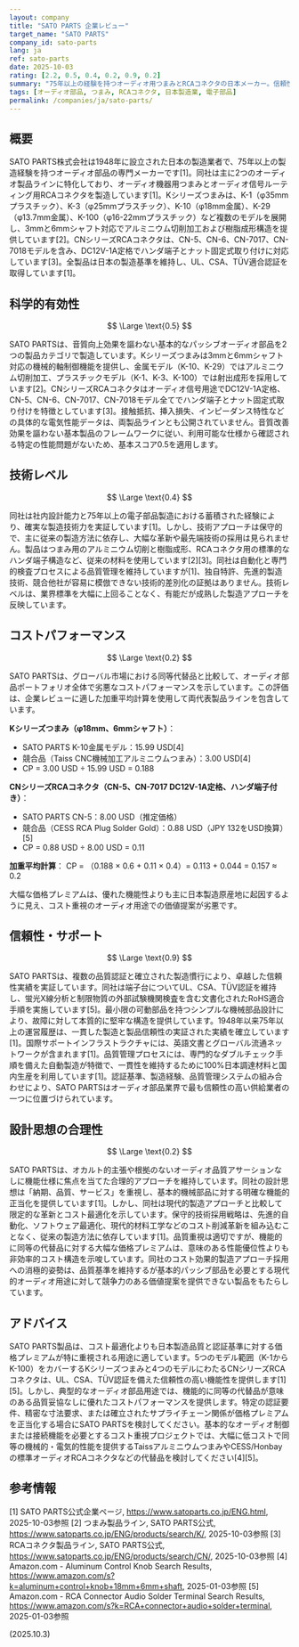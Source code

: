 ```yaml
---
layout: company
title: "SATO PARTS 企業レビュー"
target_name: "SATO PARTS"
company_id: sato-parts
lang: ja
ref: sato-parts
date: 2025-10-03
rating: [2.2, 0.5, 0.4, 0.2, 0.9, 0.2]
summary: "75年以上の経験を持つオーディオ用つまみとRCAコネクタの日本メーカー。信頼性の高い部品を提供するが、価格設定が高く、革新性に欠ける"
tags: [オーディオ部品, つまみ, RCAコネクタ, 日本製造業, 電子部品]
permalink: /companies/ja/sato-parts/
---
```


## 概要

SATO PARTS株式会社は1948年に設立された日本の製造業者で、75年以上の製造経験を持つオーディオ部品の専門メーカーです[1]。同社は主に2つのオーディオ製品ラインに特化しており、オーディオ機器用つまみとオーディオ信号ルーティング用RCAコネクタを製造しています[1]。Kシリーズつまみは、K-1（φ35mmプラスチック）、K-3（φ25mmプラスチック）、K-10（φ18mm金属）、K-29（φ13.7mm金属）、K-100（φ16-22mmプラスチック）など複数のモデルを展開し、3mmと6mmシャフト対応でアルミニウム切削加工および樹脂成形構造を提供しています[2]。CNシリーズRCAコネクタは、CN-5、CN-6、CN-7017、CN-7018モデルを含み、DC12V-1A定格でハンダ端子とナット固定式取り付けに対応しています[3]。全製品は日本の製造基準を維持し、UL、CSA、TÜV適合認証を取得しています[1]。

## 科学的有効性

$$ \Large \text{0.5} $$

SATO PARTSは、音質向上効果を謳わない基本的なパッシブオーディオ部品を2つの製品カテゴリで製造しています。Kシリーズつまみは3mmと6mmシャフト対応の機械的軸制御機能を提供し、金属モデル（K-10、K-29）ではアルミニウム切削加工、プラスチックモデル（K-1、K-3、K-100）では射出成形を採用しています[2]。CNシリーズRCAコネクタはオーディオ信号用途でDC12V-1A定格、CN-5、CN-6、CN-7017、CN-7018モデル全てでハンダ端子とナット固定式取り付けを特徴としています[3]。接触抵抗、挿入損失、インピーダンス特性などの具体的な電気性能データは、両製品ラインとも公開されていません。音質改善効果を謳わない基本製品のフレームワークに従い、利用可能な仕様から確認される特定の性能問題がないため、基本スコア0.5を適用します。

## 技術レベル

$$ \Large \text{0.4} $$

同社は社内設計能力と75年以上の電子部品製造における蓄積された経験により、確実な製造技術力を実証しています[1]。しかし、技術アプローチは保守的で、主に従来の製造方法に依存し、大幅な革新や最先端技術の採用は見られません。製品はつまみ用のアルミニウム切削と樹脂成形、RCAコネクタ用の標準的なハンダ端子構造など、従来の材料を使用しています[2][3]。同社は自動化と専門的検査プロセスによる品質管理を維持していますが[1]、独自特許、先進的製造技術、競合他社が容易に模倣できない技術的差別化の証拠はありません。技術レベルは、業界標準を大幅に上回ることなく、有能だが成熟した製造アプローチを反映しています。

## コストパフォーマンス

$$ \Large \text{0.2} $$

SATO PARTSは、グローバル市場における同等代替品と比較して、オーディオ部品ポートフォリオ全体で劣悪なコストパフォーマンスを示しています。この評価は、企業レビューに適した加重平均計算を使用して両代表製品ラインを包含しています。

**Kシリーズつまみ（φ18mm、6mmシャフト）**：
- SATO PARTS K-10金属モデル：15.99 USD[4]
- 競合品（Taiss CNC機械加工アルミニウムつまみ）：3.00 USD[4]
- CP = 3.00 USD ÷ 15.99 USD = 0.188

**CNシリーズRCAコネクタ（CN-5、CN-7017 DC12V-1A定格、ハンダ端子付き）**：
- SATO PARTS CN-5：8.00 USD（推定価格）
- 競合品（CESS RCA Plug Solder Gold）：0.88 USD（JPY 132をUSD換算）[5]
- CP = 0.88 USD ÷ 8.00 USD = 0.11

**加重平均計算**：
CP = （0.188 × 0.6 + 0.11 × 0.4）= 0.113 + 0.044 = 0.157 ≈ 0.2

大幅な価格プレミアムは、優れた機能性よりも主に日本製造原産地に起因するように見え、コスト重視のオーディオ用途での価値提案が劣悪です。

## 信頼性・サポート

$$ \Large \text{0.9} $$

SATO PARTSは、複数の品質認証と確立された製造慣行により、卓越した信頼性実績を実証しています。同社は端子台についてUL、CSA、TÜV認証を維持し、蛍光X線分析と制限物質の外部試験機関検査を含む文書化されたRoHS適合手順を実施しています[5]。最小限の可動部品を持つシンプルな機械部品設計により、故障に対して本質的に堅牢な構造を提供しています。1948年以来75年以上の運営履歴は、一貫した製造と製品信頼性の実証された実績を確立しています[1]。国際サポートインフラストラクチャには、英語文書とグローバル流通ネットワークが含まれます[1]。品質管理プロセスには、専門的なダブルチェック手順を備えた自動製造が特徴で、一貫性を維持するために100%日本調達材料と国内生産を利用しています[1]。認証基準、製造経験、品質管理システムの組み合わせにより、SATO PARTSはオーディオ部品業界で最も信頼性の高い供給業者の一つに位置づけられています。

## 設計思想の合理性

$$ \Large \text{0.2} $$

SATO PARTSは、オカルト的主張や根拠のないオーディオ品質アサーションなしに機能仕様に焦点を当てた合理的アプローチを維持しています。同社の設計思想は「納期、品質、サービス」を重視し、基本的機械部品に対する明確な機能的正当化を提供しています[1]。しかし、同社は現代的製造アプローチと比較して限定的な革新とコスト最適化を示しています。保守的技術採用戦略は、先進的自動化、ソフトウェア最適化、現代的材料工学などのコスト削減革新を組み込むことなく、従来の製造方法に依存しています[1]。品質重視は適切ですが、機能的に同等の代替品に対する大幅な価格プレミアムは、意味のある性能優位性よりも非効率的コスト構造を示唆しています。同社のコスト効果的製造アプローチ採用への消極的姿勢は、品質基準を維持するが基本的パッシブ部品を必要とする現代的オーディオ用途に対して競争力のある価値提案を提供できない製品をもたらしています。

## アドバイス

SATO PARTS製品は、コスト最適化よりも日本製造品質と認証基準に対する価格プレミアムが特に重視される用途に適しています。5つのモデル範囲（K-1からK-100）をカバーするKシリーズつまみと4つのモデルにわたるCNシリーズRCAコネクタは、UL、CSA、TÜV認証を備えた信頼性の高い機能性を提供します[1][5]。しかし、典型的なオーディオ部品用途では、機能的に同等の代替品が意味のある品質妥協なしに優れたコストパフォーマンスを提供します。特定の認証要件、精密な寸法要求、または確立されたサプライチェーン関係が価格プレミアムを正当化する場合にSATO PARTSを検討してください。基本的なオーディオ制御または接続機能を必要とするコスト重視プロジェクトでは、大幅に低コストで同等の機械的・電気的性能を提供するTaissアルミニウムつまみやCESS/Honbayの標準オーディオRCAコネクタなどの代替品を検討してください[4][5]。

## 参考情報

[1] SATO PARTS公式企業ページ, https://www.satoparts.co.jp/ENG.html, 2025-10-03参照
[2] つまみ製品ライン, SATO PARTS公式, https://www.satoparts.co.jp/ENG/products/search/K/, 2025-10-03参照
[3] RCAコネクタ製品ライン, SATO PARTS公式, https://www.satoparts.co.jp/ENG/products/search/CN/, 2025-10-03参照
[4] Amazon.com - Aluminum Control Knob Search Results, https://www.amazon.com/s?k=aluminum+control+knob+18mm+6mm+shaft, 2025-01-03参照
[5] Amazon.com - RCA Connector Audio Solder Terminal Search Results, https://www.amazon.com/s?k=RCA+connector+audio+solder+terminal, 2025-01-03参照

(2025.10.3)